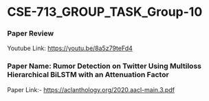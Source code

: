 # CSE-713_GROUP_TASK_Group-10
### Paper Review  
Youtube Link: https://youtu.be/8a5z79teFd4

### Paper Name: Rumor Detection on Twitter Using Multiloss Hierarchical BiLSTM with an Attenuation Factor    
Paper Link:- https://aclanthology.org/2020.aacl-main.3.pdf
